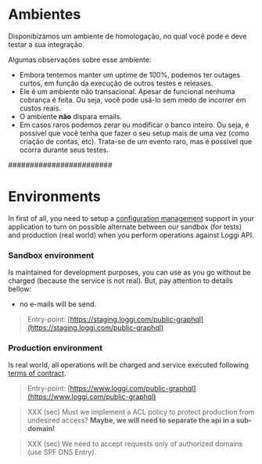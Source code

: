 
Ambientes
=========

Disponibizamos um ambiente de homologação, no qual você pode e deve testar a sua integração.

Algumas observações sobre esse ambiente:

- Embora tentemos manter um uptime de 100%, podemos ter outages curtos, em função da execução de outros testes e releases.
- Ele é um ambiente não transacional. Apesar de funcional nenhuma cobrança é feita. Ou seja, você pode usá-lo sem medo de incorrer em custos reais.
- O ambiente **não** dispara emails.
- Em casos raros podemos zerar ou modificar o banco inteiro. Ou seja, é possível que você tenha que fazer o seu setup mais de uma vez (como criação de contas, etc). Trata-se de um evento raro, mas é possível que ocorra durante seus testes.

########################

# Environments

In first of all, you need to setup a [configuration management](#) support in your application to turn on possible alternate between our sandbox (for tests) and production (real world) when you perform operations against Loggi API.

### Sandbox environment

Is maintained for development purposes, you can use as you go without be charged (because the service is not real). But, pay attention to details bellow:

 - no e-mails will be send.

> Entry-point: [https://staging.loggi.com/public-graphql](https://staging.loggi.com/public-graphql)

### Production environment

Is real world, all operations will be charged and service executed following [terms of contract](#).

>  Entry-point: [https://www.loggi.com/public-graphql](https://www.loggi.com/public-graphql)


> XXX (sec) Must we implement a ACL policy to protect production from undesired access?
> **Maybe, we will need to separate the api in a sub-domain!**

> XXX (sec) We need to accept requests only of authorized domains (use SPF DNS Entry).
